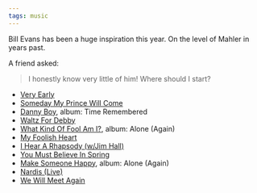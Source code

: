 ```yaml
---
tags: music
---
```


Bill Evans has been a huge inspiration this year. On the level of Mahler in years past.

A friend asked:

> I honestly know very little of him! Where should I start?

- [Very Early](https://www.youtube.com/watch?v=Q5txLDH7kkE)
- [Someday My Prince Will Come](https://www.youtube.com/watch?v=EaCzgfIPmsk)
- [Danny Boy](https://www.youtube.com/watch?v=Ie072W4L-iE), album: Time Remembered
- [Waltz For Debby](https://youtu.be/uXs1kT9sR5A)
- [What Kind Of Fool Am I?](https://www.youtube.com/watch?v=L8tIDmdkSXM), album: Alone (Again)
- [My Foolish Heart](https://youtu.be/27Rpe4U57uE)
- [I Hear A Rhapsody (w/Jim Hall)](https://www.youtube.com/watch?v=myUuXffyu_k)
- [You Must Believe In Spring](https://www.youtube.com/watch?v=FTlKzkdtW9I)
- [Make Someone Happy](https://www.youtube.com/watch?v=o8irm3hxIbs), album: Alone (Again)
- [Nardis (Live)](https://www.youtube.com/watch?v=_Vglbknf1D4)
- [We Will Meet Again](https://www.youtube.com/watch?v=tgltKizovjg)
